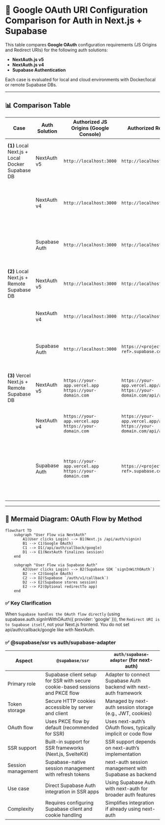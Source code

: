 # 🔐 Google OAuth URI Configuration Comparison for Auth in Next.js + Supabase

This table compares **Google OAuth** configuration requirements (JS Origins and Redirect URIs) for the following auth solutions:

- **NextAuth.js v5**
- **NextAuth.js v4**
- **Supabase Authentication**

Each case is evaluated for local and cloud environments with Docker/local or remote Supabase DBs.

---

## 📊 Comparison Table

| Case                                             | Auth Solution | Authorized JS Origins (Google Console)                     | Authorized Redirect URIs (Google Console)                                                                    | Notes                                                                               |
| ------------------------------------------------ | ------------- | ---------------------------------------------------------- | ------------------------------------------------------------------------------------------------------------ | ----------------------------------------------------------------------------------- |
| **(1)** Local Next.js + Local Docker Supabase DB | NextAuth v5   | `http://localhost:3000`                                    | `http://localhost:3000/api/auth/callback/google`                                                             | NextAuth handles redirect on frontend. Callback to local server.                    |
|                                                  | NextAuth v4   | `http://localhost:3000`                                    | `http://localhost:3000/api/auth/callback/google`                                                             | Same as v5; manually configured in `next-auth`.                                     |
|                                                  | Supabase Auth | `http://localhost:3000`                                    | `http://localhost:54321/auth/v1/callback`                                                                    | Supabase handles OAuth; local docker port exposed.                                  |
| **(2)** Local Next.js + Remote Supabase DB       | NextAuth v5   | `http://localhost:3000`                                    | `http://localhost:3000/api/auth/callback/google`                                                             | Same as (1) but Supabase is cloud-hosted.                                           |
|                                                  | NextAuth v4   | `http://localhost:3000`                                    | `http://localhost:3000/api/auth/callback/google`                                                             | NextAuth only affects frontend redirect.                                            |
|                                                  | Supabase Auth | `http://localhost:3000`                                    | `https://<project-ref>.supabase.co/auth/v1/callback`                                                         | Remote Supabase handles the OAuth callback.                                         |
| **(3)** Vercel Next.js + Remote Supabase DB      | NextAuth v5   | `https://your-app.vercel.app`<br>`https://your-domain.com` | `https://your-app.vercel.app/api/auth/callback/google`<br>`https://your-domain.com/api/auth/callback/google` | Must be exact domains. No wildcards in Google Console.                              |
|                                                  | NextAuth v4   | `https://your-app.vercel.app`<br>`https://your-domain.com` | `https://your-app.vercel.app/api/auth/callback/google`<br>`https://your-domain.com/api/auth/callback/google` | Same callback URI pattern.                                                          |
|                                                  | Supabase Auth | `https://your-app.vercel.app`<br>`https://your-domain.com` | `https://<project-ref>.supabase.co/auth/v1/callback`                                                         | Only Supabase domain needs to be listed in Google. Frontend uses redirectTo in SDK. |

---

## 🔄 Mermaid Diagram: OAuth Flow by Method

```mermaid
flowchart TD
    subgraph "User Flow via NextAuth"
        A1(User clicks Login) --> B1(Next.js /api/auth/signin)
        B1 --> C1(Google OAuth)
        C1 --> D1(/api/auth/callback/google)
        D1 --> E1(NextAuth finalizes session)
    end

    subgraph "User Flow via Supabase Auth"
        A2(User clicks Login) --> B2(Supabase SDK `signInWithOAuth`)
        B2 --> C2(Google OAuth)
        C2 --> D2(Supabase `/auth/v1/callback`)
        D2 --> E2(Supabase stores session)
        E2 --> F2(Optional redirectTo app)
    end
```

### ✅ Key Clarification

When `Supabase handles the OAuth flow directly` (using supabase.auth.signInWithOAuth({ provider: 'google' })), the `Redirect URI is to Supabase itself`, not your Next.js frontend. You do not set api/auth/callback/google like with NextAuth.

### ✅ @supabase/ssr vs auth/supabase-adapter

| Aspect             | `@supabase/ssr`                                                               | `auth/supabase-adapter` (for next-auth)                           |
| ------------------ | ----------------------------------------------------------------------------- | ----------------------------------------------------------------- |
| Primary role       | Supabase client setup for SSR with secure cookie-based sessions and PKCE flow | Adapter to connect Supabase Auth backend with next-auth framework |
| Token storage      | Secure HTTP cookies accessible by server and client                           | Managed by next-auth session storage (e.g., JWT, cookies)         |
| OAuth flow         | Uses PKCE flow by default (recommended for SSR)                               | Uses next-auth’s OAuth flows, typically implicit or code flow     |
| SSR support        | Built-in support for SSR frameworks (Next.js, SvelteKit)                      | SSR support depends on next-auth’s implementation                 |
| Session management | Supabase-native session management with refresh tokens                        | next-auth session management with Supabase as backend             |
| Use case           | Direct Supabase Auth integration in SSR apps                                  | Using Supabase Auth with next-auth for broader auth features      |
| Complexity         | Requires configuring Supabase client and cookie handling                      | Simplifies integration if already using next-auth                 |
